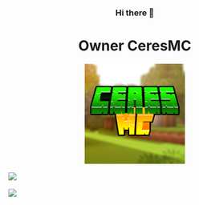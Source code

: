 <div align="center">
  
### Hi there 👋
  
<h1>Owner CeresMC</h1>  
  
<img src="CeresMC.png" width="200px">
 
 </div>
 
![](https://github-readme-stats.vercel.app/api?username=PullDK&count_private=true&show_icons=true)

![](https://github-readme-stats.vercel.app/api/top-langs/?username=PullDK&layout=compact)
<!--
**PullDK/PullDK** is a ✨ _special_ ✨ repository because its `README.md` (this file) appears on your GitHub profile.

Here are some ideas to get you started:

- 🔭 I’m currently working on ...
- 🌱 I’m currently learning ...
- 👯 I’m looking to collaborate on ...
- 🤔 I’m looking for help with ...
- 💬 Ask me about ...
- 📫 How to reach me: ...
- 😄 Pronouns: ...
- ⚡ Fun fact: ...
-->
